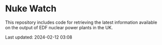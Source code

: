 # Nuke Watch

This repository includes code for retrieving the latest information available on the output of EDF nuclear power plants in the UK.

Last updated: 2024-02-12 03:08